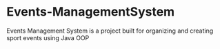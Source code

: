 # Events-ManagementSystem
 Events Management System is a project built for organizing and creating sport events using Java OOP
